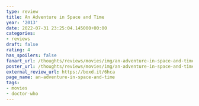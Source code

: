 ```yaml
---
type: review
title: An Adventure in Space and Time
year: '2013'
date: 2022-07-31 23:25:04.145000+00:00
categories:
- reviews
draft: false
rating: 4
has_spoilers: false
fanart_url: /thoughts/reviews/movies/img/an-adventure-in-space-and-time_fanart.png
poster_url: /thoughts/reviews/movies/img/an-adventure-in-space-and-time_poster.png
external_review_url: https://boxd.it/6hca
page_name: an-adventure-in-space-and-time
tags:
- movies
- doctor-who
---
```


